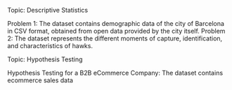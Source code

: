 Topic: Descriptive Statistics

Problem 1: The dataset contains demographic data of the city of Barcelona in CSV format, obtained from open data provided by the city itself.
Problem 2: The dataset represents the different moments of capture, identification, and characteristics of hawks.

Topic: Hypothesis Testing

Hypothesis Testing for a B2B eCommerce Company: The dataset contains ecommerce sales data
